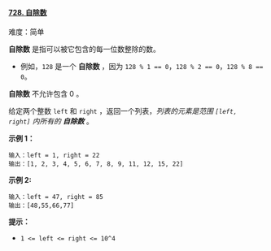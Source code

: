 ﻿#### [728\. 自除数](https://leetcode.cn/problems/self-dividing-numbers/)

难度：简单

**自除数** 是指可以被它包含的每一位数整除的数。

-   例如，`128` 是一个 **自除数** ，因为 `128 % 1 == 0`，`128 % 2 == 0`，`128 % 8 == 0`。

**自除数** 不允许包含 0 。

给定两个整数 `left` 和 `right` ，返回一个列表，_列表的元素是范围 `[left, right]` 内所有的 **自除数**_ 。

**示例 1：**

```
输入：left = 1, right = 22
输出：[1, 2, 3, 4, 5, 6, 7, 8, 9, 11, 12, 15, 22]
```

**示例 2:**

```
输入：left = 47, right = 85
输出：[48,55,66,77]
```

**提示：**

-   `1 <= left <= right <= 10^4`
